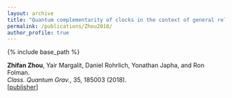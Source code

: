 ```yaml
---
layout: archive
title: "Quantum complementarity of clocks in the context of general relativity"
permalink: /publications/Zhou2018/
author_profile: true
---
```


{% include base_path %}

**Zhifan Zhou**, Yair Margalit, Daniel Rohrlich, Yonathan Japha, and Ron Folman.                                            
<i>Class. Quantum Grav.</i>, 35, 185003 (2018).      
[[publisher](https://iopscience.iop.org/article/10.1088/1361-6382/aad56b)]
